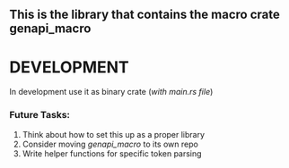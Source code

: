 ## This is the library that contains the macro crate **genapi_macro**

# DEVELOPMENT

In development use it as binary crate (*with main.rs file*)

### Future Tasks:
1. Think about how to set this up as a proper library
2. Consider moving *genapi_macro* to its own repo
3. Write helper functions for specific token parsing



